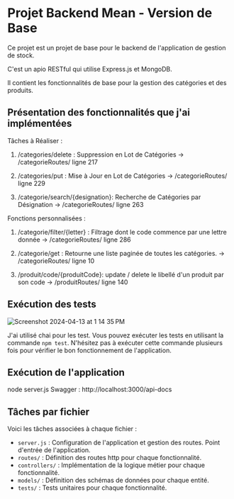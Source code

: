 # Projet Backend Mean - Version de Base

Ce projet est un projet de base pour le backend de l'application de gestion de stock.

C'est un apio RESTful qui utilise Express.js et MongoDB.

Il contient les fonctionnalités de base pour la gestion des catégories et des produits.

## Présentation des fonctionnalités que j'ai implémentées

Tâches à Réaliser :

1. /categories/delete : Suppression en Lot de Catégories
   -> /categorieRoutes/ ligne 217

2. /categories/put : Mise à Jour en Lot de Catégories
   -> /categorieRoutes/ ligne 229

3. /categorie/search/{designation}: Recherche de Catégories par Désignation
   -> /categorieRoutes/ ligne 263

Fonctions personnalisées :

1. /categorie/filter/{letter} : Filtrage dont le code commence par une lettre donnée
   -> /categorieRoutes/ ligne 286

2. /categorie/get : Retourne une liste paginée de toutes les catégories.
   -> /categorieRoutes/ ligne 10

3. /produit/code/{produitCode}: update / delete le libellé d'un produit par son code
   -> /produitRoutes/ ligne 140

## Exécution des tests
![Screenshot 2024-04-13 at 1 14 35 PM](https://github.com/Elie-Simard/nodeAPILabo1/assets/104814268/30eefb44-7449-4780-8858-9e1c94e65f59)

J'ai utilisé chai pour les test. Vous pouvez exécuter les tests en utilisant la commande `npm test`. N'hésitez pas à exécuter cette commande plusieurs fois pour vérifier le bon fonctionnement de l'application.

## Exécution de l'application

node server.js
Swagger : http://localhost:3000/api-docs

## Tâches par fichier

Voici les tâches associées à chaque fichier :

- `server.js` : Configuration de l'application et gestion des routes. Point d'entrée de l'application.
- `routes/` : Définition des routes http pour chaque fonctionnalité.
- `controllers/` : Implémentation de la logique métier pour chaque fonctionnalité.
- `models/` : Définition des schémas de données pour chaque entité.
- `tests/` : Tests unitaires pour chaque fonctionnalité.
